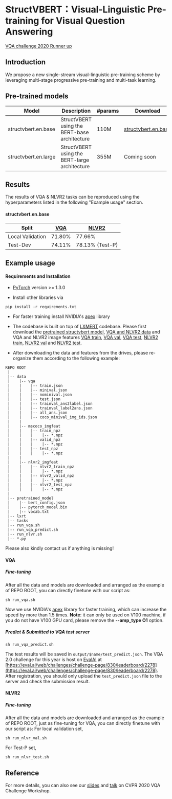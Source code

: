 # StructVBERT：Visual-Linguistic Pre-training for Visual Question Answering

[VQA challenge 2020 Runner up](https://drive.google.com/file/d/1zYnoQqAMpBzdVEEkrdHy6w2h4lj4pEDK/view)

## Introduction
We propose a new single-stream visual-linguistic pre-training scheme by leveraging multi-stage progressive pre-training and multi-task learning.
## Pre-trained models
|Model | Description | #params | Download |
|------------------------|-------------------------------------------|------|------|
|structvbert.en.base | StructVBERT using the BERT-base architecture | 110M | [structvbert.en.base](http://alice-open.oss-cn-zhangjiakou.aliyuncs.com/pretrained_model.tar.gz) |
|structvbert.en.large | StructVBERT using the BERT-large architecture | 355M | Coming soon |

## Results
The results of VQA & NLVR2 tasks can be reproduced using the hyperparameters listed in the following "Example usage" section.
#### structvbert.en.base

| Split | [VQA](https://visualqa.org/) | [NLVR2](https://lil.nlp.cornell.edu/nlvr/) |
|--------------------|-------|-------|
|  Local Validation	 |71.80% |77.66% |
| Test-Dev |74.11% |78.13% (Test-P) |

## Example usage
#### Requirements and Installation
* [PyTorch](https://pytorch.org/) version >= 1.3.0

* Install other libraries via
```
pip install -r requirements.txt
```

* For faster training install NVIDIA's [apex](https://github.com/NVIDIA/apex) library
* The codebase is built on top of [LXMERT](https://github.com/airsplay/lxmert) codebase. Please first download the [pretrained structvbert model](http://alice-open.oss-cn-zhangjiakou.aliyuncs.com/pretrained_model.tar.gz), [VQA and NLVR2 data](http://alice-open.oss-cn-zhangjiakou.aliyuncs.com/data.tar.gz) and VQA and NLVR2 image features [VQA train](http://alice-open.oss-cn-zhangjiakou.aliyuncs.com/train_npz.tar.gz), [VQA val](http://alice-open.oss-cn-zhangjiakou.aliyuncs.com/valid_npz.tar.gz), [VQA test](http://alice-open.oss-cn-zhangjiakou.aliyuncs.com/test_npz.tar.gz), [NLVR2 train](http://alice-open.oss-cn-zhangjiakou.aliyuncs.com/nlvr2_train_npz.tar.gz), [NLVR2 val](http://alice-open.oss-cn-zhangjiakou.aliyuncs.com/nlvr2_valid_npz.tar.gz) and [NLVR2 test](http://alice-open.oss-cn-zhangjiakou.aliyuncs.com/nlvr2_test_npz.tar.gz). 

* After downloading the data and features from the drives, 
please re-organize them according to the following example:
```
REPO ROOT
 |
 |-- data                  
 |    |-- vqa
 |    |    |-- train.json
 |    |    |-- minival.json
 |    |    |-- nominival.json
 |    |    |-- test.json
 |    |    |-- trainval_ans2label.json
 |    |    |-- trainval_label2ans.json
 |    |    |-- all_ans.json
 |    |    |-- coco_minival_img_ids.json
 |    |
 |    |-- mscoco_imgfeat
 |    |    |-- train_npz
 |    |    |    |-- *.npz
 |    |    |-- valid_npz
 |    |    |    |-- *.npz
 |    |    |-- test_npz
 |    |	   |    |-- *.npz
 |    |
 |    |-- nlvr2_imgfeat
 |    |    |-- nlvr2_train_npz
 |    |    |    |-- *.npz
 |    |    |-- nlvr2_valid_npz
 |    |    |    |-- *.npz
 |    |    |-- nlvr2_test_npz
 |    |    |    |-- *.npz
 | 
 |-- pretrained_model
 |    |-- bert_config.json
 |    |-- pytorch_model.bin
 |    |-- vocab.txt
 |-- lxrt
 |-- tasks
 |-- run_vqa.sh
 |-- run_vqa_predict.sh
 |-- run_nlvr.sh
 |-- *.py
```
Please also kindly contact us if anything is missing!

####  VQA
##### Fine-tuning
After all the data and models are downloaded and arranged as the example of  REPO ROOT, you can directly finetune with our script as:
```
sh run_vqa.sh
```
Now we use NVIDIA's [apex](https://github.com/NVIDIA/apex) library for faster training, which can increase the speed by more than 1.5 times. 
**Note**: it can only be used on V100 machine, if you do not have V100 GPU card, please remove the **--amp_type O1** option.

##### Predict & Submitted to VQA test server
```
sh run_vqa_predict.sh
```
The test results will be saved in `output/$name/test_predict.json`. The VQA 2.0 challenge for this year is host on [EvalAI](https://evalai.cloudcv.org/) at [https://eval.ai/web/challenges/challenge-page/830/leaderboard/2278](https://eval.ai/web/challenges/challenge-page/830/leaderboard/2278). After registration, you should only upload the `test_predict.json` file to the server and check the submission result. 

####  NLVR2
##### Fine-tuning
After all the data and models are downloaded and arranged as the example of  REPO ROOT, just as fine-tuning for VQA, you can directly finetune with our script as:
For local validation set, 
```
sh run_nlvr_val.sh
```
For Test-P set,
```
sh run_nlvr_test.sh
```

## Reference
For more details, you can also see our [slides](https://drive.google.com/file/d/1zYnoQqAMpBzdVEEkrdHy6w2h4lj4pEDK/view) and [talk](https://www.youtube.com/watch?v=XvLi-QQh7wk) on CVPR 2020 VQA Challenge Workshop.
